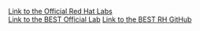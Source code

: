 [Link to the Official Red Hat Labs](https://developers.redhat.com/products/ansible/getting-started) \
[Link to the BEST Official Lab](https://developers.redhat.com/content-gateway/link/3884181)
[Link to the BEST RH GitHub](https://github.com/tmichett/do374)
